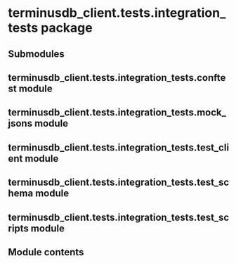 # terminusdb_client.tests.integration_tests package

## Submodules

## terminusdb_client.tests.integration_tests.conftest module

## terminusdb_client.tests.integration_tests.mock_jsons module

## terminusdb_client.tests.integration_tests.test_client module

## terminusdb_client.tests.integration_tests.test_schema module

## terminusdb_client.tests.integration_tests.test_scripts module

## Module contents

